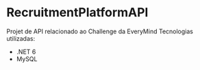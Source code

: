 # RecruitmentPlatformAPI 
Projet de API relacionado ao Challenge da EveryMind
Tecnologias utilizadas:
- .NET 6
- MySQL
